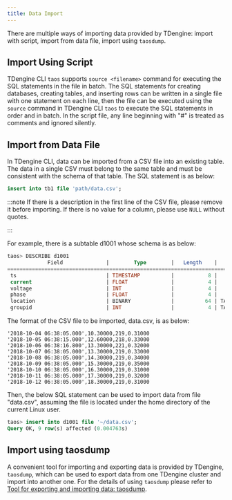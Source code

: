 ```yaml
---
title: Data Import
---
```


There are multiple ways of importing data provided by TDengine: import with script, import from data file, import using `taosdump`.

## Import Using Script

TDengine CLI `taos` supports `source <filename>` command for executing the SQL statements in the file in batch. The SQL statements for creating databases, creating tables, and inserting rows can be written in a single file with one statement on each line, then the file can be executed using the `source` command in TDengine CLI `taos` to execute the SQL statements in order and in batch. In the script file, any line beginning with "#" is treated as comments and ignored silently.

## Import from Data File

In TDengine CLI, data can be imported from a CSV file into an existing table. The data in a single CSV must belong to the same table and must be consistent with the schema of that table. The SQL statement is as below:

```sql
insert into tb1 file 'path/data.csv';
```

:::note
If there is a description in the first line of the CSV file, please remove it before importing. If there is no value for a column, please use `NULL` without quotes.

:::

For example, there is a subtable d1001 whose schema is as below:

```sql
taos> DESCRIBE d1001
             Field              |        Type        |   Length    |    Note    |
=================================================================================
 ts                             | TIMESTAMP          |           8 |            |
 current                        | FLOAT              |           4 |            |
 voltage                        | INT                |           4 |            |
 phase                          | FLOAT              |           4 |            |
 location                       | BINARY             |          64 | TAG        |
 groupid                        | INT                |           4 | TAG        |
```

The format of the CSV file to be imported, data.csv, is as below:

```csv
'2018-10-04 06:38:05.000',10.30000,219,0.31000
'2018-10-05 06:38:15.000',12.60000,218,0.33000
'2018-10-06 06:38:16.800',13.30000,221,0.32000
'2018-10-07 06:38:05.000',13.30000,219,0.33000
'2018-10-08 06:38:05.000',14.30000,219,0.34000
'2018-10-09 06:38:05.000',15.30000,219,0.35000
'2018-10-10 06:38:05.000',16.30000,219,0.31000
'2018-10-11 06:38:05.000',17.30000,219,0.32000
'2018-10-12 06:38:05.000',18.30000,219,0.31000
```

Then, the below SQL statement can be used to import data from file "data.csv", assuming the file is located under the home directory of the current Linux user.

```sql
taos> insert into d1001 file '~/data.csv';
Query OK, 9 row(s) affected (0.004763s)
```

## Import using taosdump

A convenient tool for importing and exporting data is provided by TDengine, `taosdump`, which can be used to export data from one TDengine cluster and import into another one. For the details of using `taosdump` please refer to [Tool for exporting and importing data: taosdump](/reference/taosdump).

